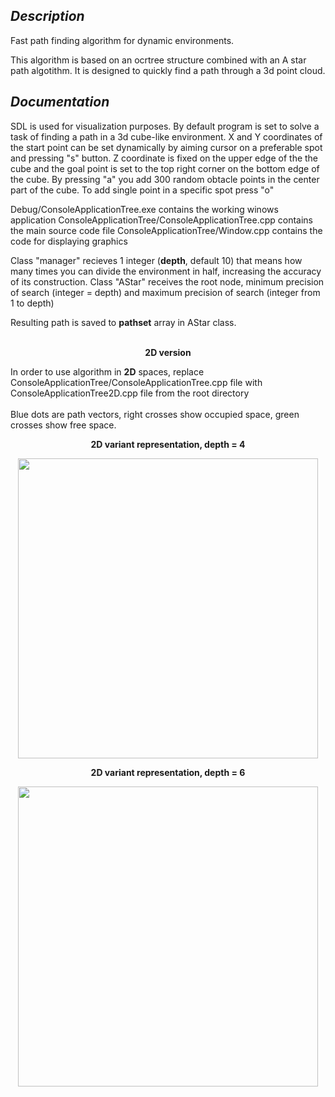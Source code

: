 <h2><i> Description </i></h2>

Fast path finding algorithm for dynamic environments.

This algorithm is based on an ocrtree structure combined with an A star path algotithm.
It is designed to quickly find a path through a 3d point cloud.

<h2><i> Documentation </i></h2>

SDL is used for visualization purposes.
By default program is set to solve a task of finding a path in a 3d cube-like environment. X and Y coordinates of the start point can be set dynamically by aiming cursor on a preferable spot and pressing "s" button. Z coordinate is fixed on the upper edge of the the cube and the goal point is set to the top right corner on the bottom edge of the cube.
By pressing "a" you add 300 random obtacle points in the center part of the cube.
To add single point in a specific spot press "o"

Debug/ConsoleApplicationTree.exe contains the working winows application
ConsoleApplicationTree/ConsoleApplicationTree.cpp contains the main source code file
ConsoleApplicationTree/Window.cpp contains the code for displaying graphics

Class "manager" recieves 1 integer (<b>depth</b>, default 10) that means how many times you can divide the environment in half, increasing the accuracy of its construction.
Class "AStar" receives the root node, minimum precision of search (integer = depth) and maximum precision of search (integer from 1 to depth)

Resulting path is saved to <b>pathset</b> array in AStar class.
<br></br>
<p align="center"><b>2D version</b></p>

In order to use algorithm in <b>2D</b> spaces, replace ConsoleApplicationTree/ConsoleApplicationTree.cpp file with ConsoleApplicationTree2D.cpp file from the root directory
<br></br>
Blue dots are path vectors, right crosses show occupied space, green crosses show free space.

<p align="center"><b> 2D variant representation, depth = 4 </b></p>
<p align="center">
  <image src="https://user-images.githubusercontent.com/29633052/48675325-811ba980-eb68-11e8-83a0-7f54ebbfaa3e.png" height="480"></image>
</p>

<p align="center"><b> 2D variant representation, depth = 6 </b></p>
<p align="center">
  <image src="https://user-images.githubusercontent.com/29633052/48675479-4f0b4700-eb6a-11e8-9333-860ef51dc11d.png" height="480"></image>
</p>
